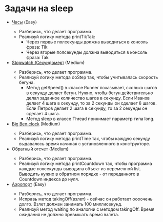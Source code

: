 # **Задачи на sleep**

* [Часы]() (Easy)
    >
    * Разберись, что делает программа.
    * Реализуй логику метода printTikTak:
        * Через первые полсекунды должна выводиться в консоль фраза: Tik
        * Через вторые полсекунды должна выводиться в консоль фраза: Tak  
* [Stopwatch (Секундомер)]() (Medium)
    >
    * Разберись, что делает программа.
    * Реализуй логику метода doStep так, чтобы учитывалась скорость бегуна.
        * Метод getSpeed() в классе Runner показывает, сколько шагов в секунду делает бегун. Нужно, чтобы бегун действительно делал заданное количество шагов в секунду. Если Иванов делает 4 шага в секунду, то за 2 секунды он сделает 8 шагов. Если Петров делает 2 шага в секунду, то за 2 секунды он сделает 4 шага.
        * Метод sleep в классе Thread принимает параметр типа long.
* [Big Ben clock]() (Medium)
    >
    * Разберись, что делает программа.
    * Реализуй логику метода printTime так, чтобы каждую секунду выдавалось время начиная с установленного в конструкторе.
* [Обратный отсчет]() (Medium)
    >
    * Разберись, что делает программа.
    * Реализуй логику метода printCountdown так, чтобы программа каждые полсекунды выводила объект из переменной list. Выводить нужно в обратном порядке - от переданного в Countdown индекса до нуля.    
* [Аэропорт]() (Easy)
    >
    * Разберись, что делает программа.
    * Исправь метод takingOff(взлет) - сейчас он работает оооочень долго. Взлет должен занимать 100 миллисекунд.
    * Реализуй метод waiting по аналогии с методом takingOff. Время ожидания не должно превышать время взлета.